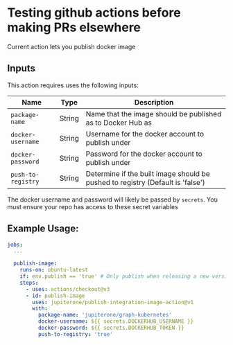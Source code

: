 # Testing github actions before making PRs elsewhere

Current action lets you publish docker image

## Inputs

This action requires uses the following inputs:

| Name               | Type     | Description                                                                        |
|--------------------|----------|------------------------------------------------------------------------------------|
| `package-name`     | String   | Name that the image should be published as to Docker Hub as                        |
| `docker-username`  | String   | Username for the docker account to publish under                                   |
| `docker-password`  | String   | Password for the docker account to publish under                                   |
| `push-to-registry` | String   | Determine if the built image should be pushed to registry (Default is 'false')     |

The docker username and password will likely be passed by `secrets`. You must ensure your repo has access to these secret variables

## Example Usage:

```yaml
jobs:
  ...

  publish-image:
    runs-on: ubuntu-latest
    if: env.publish == 'true' # Only publish when releasing a new version to main
    steps:
      - uses: actions/checkout@v3
      - id: publish-image
        uses: jupiterone/publish-integration-image-action@v1
        with:
          package-name: 'jupiterone/graph-kubernetes'
          docker-username: ${{ secrets.DOCKERHUB_USERNAME }}
          docker-password: ${{ secrets.DOCKERHUB_TOKEN }}
          push-to-registry: 'true'
```

